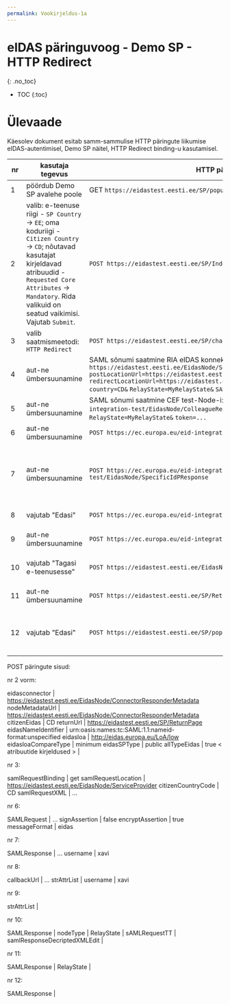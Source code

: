 ```yaml
---
permalink: Vookirjeldus-1a
---
```


# eIDAS päringuvoog - Demo SP - HTTP Redirect
{: .no_toc}

- TOC
{:toc}

# Ülevaade

Käesolev dokument esitab samm-sammulise HTTP päringute liikumise eIDAS-autentimisel, Demo SP näitel, HTTP Redirect binding-u kasutamisel.

| nr | kasutaja tegevus | HTTP päring | HTTP vastus |
|----|------------------|-------------|-------------|
| 1  | pöördub Demo SP avalehe poole | GET `https://eidastest.eesti.ee/SP/populateIndexPage` | Demo SP server saadab avalehe |
| 2  | valib: e-teenuse riigi - `SP Country` -> `EE`; oma koduriigi - `Citizen Country` -> `CD`; nõutavad kasutajat kirjeldavad atribuudid - `Requested Core Attributes` -> `Mandatory`. Rida valikuid on seatud vaikimisi. Vajutab `Submit`. | `POST https://eidastest.eesti.ee/SP/IndexPage.action` | Demo SP server saadab lehe, millel näidatakse koostatavat SAML sõnumit |
| 3  | valib saatmismeetodi: `HTTP Redirect` | `POST https://eidastest.eesti.ee/SP/changeProtocolBinding.action` | Demo SP server saadab ümbersuunamiskorralduse |
| 4  | aut-ne ümbersuunamine | SAML sõnumi saatmine RIA eIDAS konnektorteenusesse: `GET https://eidastest.eesti.ee/EidasNode/ServiceProvider?` `postLocationUrl=https://eidastest.eesti.ee/EidasNode/ServiceProvider&` `redirectLocationUrl=https://eidastest.eesti.ee/EidasNode/ServiceProvider&` `country=CD&` `RelayState=MyRelayState&` `SAMLRequest= ... &` `sendmethods=GET` | konnektorteenus saadab ümbersuunamiskorralduse |
| 5  | aut-ne ümbersuunamine | SAML sõnumi saatmine CEF test-Node-i: `GET https://ec.europa.eu/eid-integration-test/EidasNode/ColleagueRequest?` `SAMLRequest=...&` `RelayState=MyRelayState&` `token=...` | CEF test-Node saadab ümbersuunamiskorralduse | 
| 6  | aut-ne ümbersuunamine | `POST https://ec.europa.eu/eid-integration-test/IdP/AuthenticateCitizen` | CEF test-Node saadab ümbersuunamiskorralduse |
| 7  | aut-ne ümbersuunamine | `POST https://ec.europa.eu/eid-integration-test/EidasNode/SpecificIdPResponse` | CEF test-Node saadab lehe, kus teatab, et tegu on eIDAS autentimisteenusega ja palub kasutaja nõusolekut (consent) protsessiga edasiminekuks |
| 8  | vajutab "Edasi" | `POST https://ec.europa.eu/eid-integration-test/AP/ConsentValue` | CEF test-Node saadab ümbersuunamiskorralduse |
| 9  | aut-ne ümbersuunamine | `POST https://ec.europa.eu/eid-integration-test/EidasNode/APSelector` | CEF test-Node saadab lehe, millel teatab, et "Login succeeded" |
| 10 | vajutab "Tagasi e-teenusesse"  | `POST https://eidastest.eesti.ee/EidasNode/ColleagueResponse` | RIA eIDAS konnektorteenus saabab ümbersuunamiskorraldus |
| 11 | aut-ne ümbersuunamine | `POST https://eidastest.eesti.ee/SP/ReturnPage` | Demo SP server saadab lehe, kus näidatakse saabunud SAML-sõnumit |
| 12 | vajutab "Edasi" | `POST https://eidastest.eesti.ee/SP/populateReturnPage` | Demo SP server saadab lehe, kus teatab "Login succeeded" ja kuvab SAML-autentimisvastuses saadud atribuudid |


POST päringute sisud:

nr 2 vorm:

eidasconnector | https://eidastest.eesti.ee/EidasNode/ConnectorResponderMetadata
nodeMetadataUrl | https://eidastest.eesti.ee/EidasNode/ConnectorResponderMetadata
citizenEidas | CD
returnUrl | https://eidastest.eesti.ee/SP/ReturnPage
eidasNameIdentifier | urn:oasis:names:tc:SAML:1.1:nameid-format:unspecified
eidasloa | http://eidas.europa.eu/LoA/low
eidasloaCompareType | minimum
eidasSPType | public
allTypeEidas | true
< atribuutide kirjeldused > |

nr 3:

samlRequestBinding | get
samlRequestLocation |	https://eidastest.eesti.ee/EidasNode/ServiceProvider
citizenCountryCode | CD
samlRequestXML | ...

nr 6:

SAMLRequest | ...
signAssertion | false
encryptAssertion | true
messageFormat | eidas

nr 7:

SAMLResponse | ...
username     | xavi

nr 8:

callbackUrl | ...
strAttrList | 
username | xavi

nr 9:

strAttrList |

nr 10:

SAMLResponse |
nodeType |
RelayState |
sAMLRequestTT |
samlResponseDecriptedXMLEdit |

nr 11:

SAMLResponse |
RelayState |

nr 12:

SAMLResponse |


